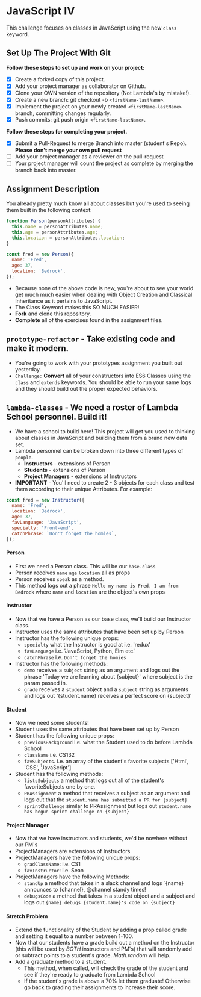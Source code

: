 # JavaScript IV

This challenge focuses on classes in JavaScript using the new `class` keyword.

## Set Up The Project With Git

**Follow these steps to set up and work on your project:**

- [x] Create a forked copy of this project.
- [x] Add your project manager as collaborator on Github.
- [x] Clone your OWN version of the repository (Not Lambda's by mistake!).
- [x] Create a new branch: git checkout -b `<firstName-lastName>`.
- [x] Implement the project on your newly created `<firstName-lastName>` branch, committing changes regularly.
- [x] Push commits: git push origin `<firstName-lastName>`.

**Follow these steps for completing your project.**

- [x] Submit a Pull-Request to merge <firstName-lastName> Branch into master (student's Repo). **Please don't merge your own pull request**
- [ ] Add your project manager as a reviewer on the pull-request
- [ ] Your project manager will count the project as complete by merging the branch back into master.

## Assignment Description

You already pretty much know all about classes but you're used to seeing them built in the following context:

```js
function Person(personAttributes) {
  this.name = personAttributes.name;
  this.age = personAttributes.age;
  this.location = personAttributes.location;
}

const fred = new Person({
  name: 'Fred',
  age: 37,
  location: 'Bedrock',
});
```

- Because none of the above code is new, you're about to see your world get much much easier when dealing with Object Creation and Classical Inheritance as it pertains to JavaScript.
- The Class Keyword makes this SO MUCH EASIER!
- **Fork** and clone this repository.
- **Complete** all of the exercises found in the assignment files.

## `prototype-refactor` - Take existing code and make it modern.

- You're going to work with your prototypes assignment you built out yesterday.
- `Challenge:` **Convert** all of your constructors into ES6 Classes using the `class` and `extends` keywords. You should be able to run your same logs and they should build out the proper expected behaviors.

## `lambda-classes` - We need a roster of Lambda School personnel. Build it!

- We have a school to build here! This project will get you used to thinking about classes in JavaScript and building them from a brand new data set.
- Lambda personnel can be broken down into three different types of `people`.
  - **Instructors** - extensions of Person
  - **Students** - extensions of Person
  - **Project Managers** - extensions of Instructors
- **IMPORTANT** - You'll need to create 2 - 3 objects for each class and test them according to their unique Attributes. For example:

```js
const fred = new Instructor({
  name: 'Fred',
  location: 'Bedrock',
  age: 37,
  favLanguage: 'JavaScript',
  specialty: 'Front-end',
  catchPhrase: `Don't forget the homies`,
});
```

#### Person

- First we need a Person class. This will be our `base-class`
- Person receives `name` `age` `location` all as props
- Person receives `speak` as a method.
- This method logs out a phrase `Hello my name is Fred, I am from Bedrock` where `name` and `location` are the object's own props

#### Instructor

- Now that we have a Person as our base class, we'll build our Instructor class.
- Instructor uses the same attributes that have been set up by Person
- Instructor has the following unique props:
  - `specialty` what the Instructor is good at i.e. 'redux'
  - `favLanguage` i.e. 'JavaScript, Python, Elm etc.'
  - `catchPhrase` i.e. `Don't forget the homies`
- Instructor has the following methods:
  - `demo` receives a `subject` string as an argument and logs out the phrase 'Today we are learning about {subject}' where subject is the param passed in.
  - `grade` receives a `student` object and a `subject` string as arguments and logs out '{student.name} receives a perfect score on {subject}'

#### Student

- Now we need some students!
- Student uses the same attributes that have been set up by Person
- Student has the following unique props:
  - `previousBackground` i.e. what the Student used to do before Lambda School
  - `className` i.e. CS132
  - `favSubjects`. i.e. an array of the student's favorite subjects ['Html', 'CSS', 'JavaScript']
- Student has the following methods:
  - `listsSubjects` a method that logs out all of the student's favoriteSubjects one by one.
  - `PRAssignment` a method that receives a subject as an argument and logs out that the `student.name has submitted a PR for {subject}`
  - `sprintChallenge` similar to PRAssignment but logs out `student.name has begun sprint challenge on {subject}`

#### Project Manager

- Now that we have instructors and students, we'd be nowhere without our PM's
- ProjectManagers are extensions of Instructors
- ProjectManagers have the following unique props:
  - `gradClassName`: i.e. CS1
  - `favInstructor`: i.e. Sean
- ProjectManagers have the following Methods:
  - `standUp` a method that takes in a slack channel and logs `{name} announces to {channel}, @channel standy times!​​​​​
  - `debugsCode` a method that takes in a student object and a subject and logs out `{name} debugs {student.name}'s code on {subject}`

#### Stretch Problem

- Extend the functionality of the Student by adding a prop called grade and setting it equal to a number between 1-100.
- Now that our students have a grade build out a method on the Instructor (this will be used by _BOTH_ instructors and PM's) that will randomly add or subtract points to a student's grade. _Math.random_ will help.
- Add a graduate method to a student.
  - This method, when called, will check the grade of the student and see if they're ready to graduate from Lambda School
  - If the student's grade is above a 70% let them graduate! Otherwise go back to grading their assignments to increase their score.
